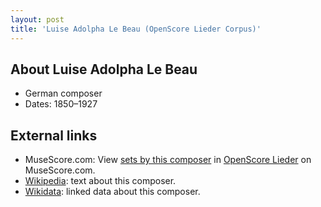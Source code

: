 ```yaml
---
layout: post
title: 'Luise Adolpha Le Beau (OpenScore Lieder Corpus)'
---
```


## About Luise Adolpha Le Beau

- German composer
- Dates: 1850–1927

## External links

- MuseScore.com: View [sets by this composer] in [OpenScore Lieder] on MuseScore.com.
- [Wikipedia]: text about this composer.
- [Wikidata]: linked data about this composer.

[Wikipedia]: https://en.wikipedia.org/wiki/Luise_Adolpha_Le_Beau
[Wikidata]: https://www.wikidata.org/wiki/Q467888
[sets by this composer]: https://musescore.com/openscore-lieder-corpus/sets?order=title&text=Le+Beau,+Luise
[OpenScore Lieder]: https://musescore.com/openscore-lieder-corpus

